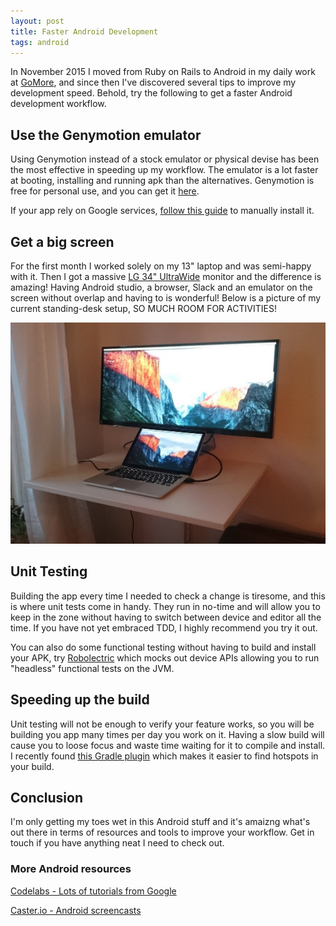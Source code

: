 ```yaml
---
layout: post
title: Faster Android Development
tags: android
---
```


In November 2015 I moved from Ruby on Rails to Android in my daily work at
[GoMore](https://gomore.com), and since then I've discovered several tips to improve my development
speed. Behold, try the following to get a faster Android development workflow.

## Use the Genymotion emulator

Using Genymotion instead of a stock emulator or physical devise has been the
most effective in speeding up my workflow. The emulator is a lot faster at
booting, installing and running apk than the alternatives. Genymotion is free
for personal use, and you can get it [here](https://www.genymotion.com/).

If your app rely on Google services, [follow
this guide](https://gist.github.com/wbroek/9321145) to manually install it.

## Get a big screen

For the first month I worked solely on my 13" laptop and was semi-happy with it.
Then I got a massive [LG 34" UltraWide](http://www.lg.com/uk/monitors/lg-34UM95)
monitor and the difference is amazing! Having Android studio, a browser, Slack
and an emulator on the screen without overlap and having to <ctrl-tab> is
wonderful! Below is a picture of my current standing-desk setup, SO MUCH ROOM
FOR ACTIVITIES!

![Standing desk setup](/img/lg_standing.png)

## Unit Testing

Building the app every time I needed to check a change is tiresome, and this is
where unit tests come in handy. They run in no-time and will allow you to keep
in the zone without having to switch between device and editor all the time. If
you have not yet embraced TDD, I highly recommend you try it out.

You can also do some functional testing without having to build and install your
APK, try [Robolectric](http://robolectric.org/) which mocks out device APIs
allowing you to run "headless" functional tests on the JVM.

## Speeding up the build

Unit testing will not be enough to verify your feature works, so you will be
building you app many times per day you work on it. Having a slow build will
cause you to loose focus and waste time waiting for it to compile and install. I
recently found [this Gradle
plugin](https://github.com/passy/build-time-tracker-plugin) which makes it
easier to find hotspots in your build.

## Conclusion

I'm only getting my toes wet in this Android stuff and it's amaizng what's out
there in terms of resources and tools to improve your workflow. Get in touch if
you have anything neat I need to check out.

### More Android resources

[Codelabs - Lots of tutorials from Google](https://codelabs.developers.google.com/)

[Caster.io - Android screencasts](https://caster.io/)
